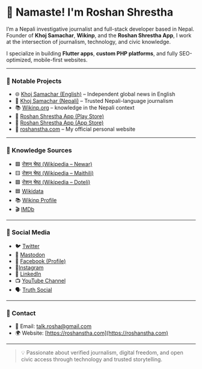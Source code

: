 # 👋 Namaste! I'm Roshan Shrestha

I’m a Nepali investigative journalist and full-stack developer based in Nepal.  
Founder of **Khoj Samachar**, **Wikinp**, and the **Roshan Shrestha App**, I work at the intersection of journalism, technology, and civic knowledge.

I specialize in building **Flutter apps**, **custom PHP platforms**, and fully SEO-optimized, mobile-first websites.

---

### 📰 Notable Projects

- 🌐 [Khoj Samachar (English)](https://english.khojsamachar.com) – Independent global news in English  
- 📰 [Khoj Samachar (Nepali)](https://khojsamachar.com) – Trusted Nepali-language journalism  
- 📚 [Wikinp.org](https://wikinp.org) – knowledge in the Nepali context  
- 📱 [Roshan Shrestha App (Play Store)](https://play.google.com/store/apps/details?id=com.roshan.shrestha.roshan)  
- 📱 [Roshan Shrestha App (App Store)](https://apps.apple.com/in/app/roshan-shrestha/id6741786030)  
- 👤 [roshanstha.com](https://roshanstha.com) – My official personal website

---

### 🧠 Knowledge Sources

- 🟩 [रोशन श्रेष्ठ (Wikipedia – Newar)](https://new.wikipedia.org/wiki/%E0%A4%B0%E0%A5%8B%E0%A4%B6%E0%A4%A8_%E0%A4%B6%E0%A5%8D%E0%A4%B0%E0%A5%87%E0%A4%B7%E0%A5%8D%E0%A4%A0)
- 🟨 [रोशन श्रेष्ठ (Wikipedia – Maithili)](https://mai.wikipedia.org/wiki/%E0%A4%B0%E0%A5%8B%E0%A4%B6%E0%A4%A8_%E0%A4%B6%E0%A5%8D%E0%A4%B0%E0%A5%87%E0%A4%B7%E0%A5%8D%E0%A4%A0)
- 🟪 [रोशन श्रेष्ठ (Wikipedia – Doteli)](https://dty.wikipedia.org/wiki/%E0%A4%B0%E0%A5%8B%E0%A4%B6%E0%A4%A8_%E0%A4%B6%E0%A5%8D%E0%A4%B0%E0%A5%87%E0%A4%B7%E0%A5%8D%E0%A4%A0)
- 🟦 [Wikidata](https://www.wikidata.org/wiki/Q134291151)
- 📚 [Wikinp Profile](https://wikinp.org/wiki/roshan-shrestha)
- 🎬 [IMDb](https://www.imdb.com/name/nm17342721/)

---

### 🔗 Social Media

- 🐦 [Twitter](https://x.com/roshantwit3)
- 💬 [Mastodon](https://mastodon.social/@roshanshrestha)
- 👥 [Facebook (Profile)](https://www.facebook.com/roshanshrestha44)
- 📸[Instagram](https://www.instagram.com/roshanshrestha.ig/)
- 🔗 [LinkedIn](https://www.linkedin.com/in/roshanshresthaofficial/)
- 📺 [YouTube Channel](https://www.youtube.com/@roshanshrestha9)
- 🗣 [Truth Social](https://truthsocial.com/@roshanshrestha)

---

### 📧 Contact

- 📩 Email: [talk.rosha@gmail.com](mailto:talk.rosha@gmail.com)
- 🌍 Website: [https://roshanstha.com](https://roshanstha.com)

---

> 💡 Passionate about verified journalism, digital freedom, and open civic access through technology and trusted storytelling.
